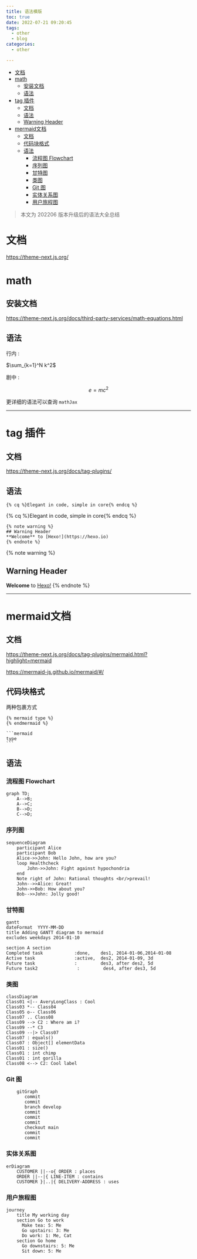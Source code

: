 ```yaml
---
title: 语法模版
toc: true
date: 2022-07-21 09:20:45
tags:
  - other
  - blog
categories:
  - other

---
```


- [文档](#文档)
- [math](#math)
  - [安装文档](#安装文档)
  - [语法](#语法)
- [tag 插件](#tag-插件)
  - [文档](#文档-1)
  - [语法](#语法-1)
  - [Warning Header](#warning-header)
- [mermaid文档](#mermaid文档)
  - [文档](#文档-2)
  - [代码块格式](#代码块格式)
  - [语法](#语法-2)
    - [流程图 Flowchart](#流程图-flowchart)
    - [序列图](#序列图)
    - [甘特图](#甘特图)
    - [类图](#类图)
    - [Git 图](#git-图)
    - [实体关系图](#实体关系图)
    - [用户旅程图](#用户旅程图)

> 本文为 202206 版本升级后的语法大全总结


<!--more-->

# 文档

https://theme-next.js.org/

# math

## 安装文档

https://theme-next.js.org/docs/third-party-services/math-equations.html

## 语法

行内 :  

$\sum_{k=1}^N k^2$

剧中 :

$$\begin{equation} \label{eq1}
e=mc^2
\end{equation}$$

更详细的语法可以查询 `mathJax`


----

# tag 插件

## 文档
https://theme-next.js.org/docs/tag-plugins/

## 语法

```
{% cq %}Elegant in code, simple in core{% endcq %}
```

{% cq %}Elegant in code, simple in core{% endcq %}

```
{% note warning %}
## Warning Header
**Welcome** to [Hexo!](https://hexo.io)
{% endnote %}
```

{% note warning %}
## Warning Header
**Welcome** to [Hexo!](https://hexo.io)
{% endnote %}


---

# mermaid文档

<!-- 标题有bug 如果只写 英文名称导致后续渲染不出来 -->

## 文档
https://theme-next.js.org/docs/tag-plugins/mermaid.html?highlight=mermaid  

https://mermaid-js.github.io/mermaid/#/  


## 代码块格式

两种包裹方式

```
{% mermaid type %}
{% endmermaid %}
```


~~~
```mermaid
type
```
~~~


## 语法

### 流程图 Flowchart

```mermaid
graph TD;
    A-->B;
    A-->C;
    B-->D;
    C-->D; 
```

### 序列图

```mermaid
sequenceDiagram
    participant Alice
    participant Bob
    Alice->>John: Hello John, how are you?
    loop Healthcheck
        John->>John: Fight against hypochondria
    end
    Note right of John: Rational thoughts <br/>prevail!
    John-->>Alice: Great!
    John->>Bob: How about you?
    Bob-->>John: Jolly good!
```


### 甘特图

```mermaid
gantt
dateFormat  YYYY-MM-DD
title Adding GANTT diagram to mermaid
excludes weekdays 2014-01-10

section A section
Completed task            :done,    des1, 2014-01-06,2014-01-08
Active task               :active,  des2, 2014-01-09, 3d
Future task               :         des3, after des2, 5d
Future task2               :         des4, after des3, 5d
```


### 类图

```mermaid
classDiagram
Class01 <|-- AveryLongClass : Cool
Class03 *-- Class04
Class05 o-- Class06
Class07 .. Class08
Class09 --> C2 : Where am i?
Class09 --* C3
Class09 --|> Class07
Class07 : equals()
Class07 : Object[] elementData
Class01 : size()
Class01 : int chimp
Class01 : int gorilla
Class08 <--> C2: Cool label
```

### Git 图

```mermaid
    gitGraph
       commit
       commit
       branch develop
       commit
       commit
       commit
       checkout main
       commit
       commit
```

### 实体关系图 

```mermaid
erDiagram
    CUSTOMER ||--o{ ORDER : places
    ORDER ||--|{ LINE-ITEM : contains
    CUSTOMER }|..|{ DELIVERY-ADDRESS : uses

```

### 用户旅程图

```mermaid
journey
    title My working day
    section Go to work
      Make tea: 5: Me
      Go upstairs: 3: Me
      Do work: 1: Me, Cat
    section Go home
      Go downstairs: 5: Me
      Sit down: 5: Me
```